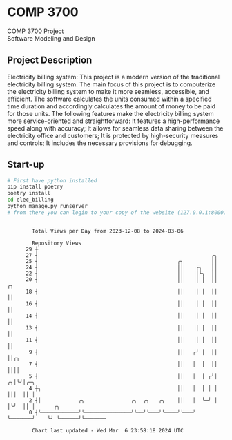 # COMP 3700
COMP 3700 Project  
Software Modeling and Design
## Project Description
Electricity billing system: This project is a modern version of the traditional electricity billing system. The main focus of this project is to computerize the electricity billing system to make it more seamless, accessible, and efficient. The software calculates the units consumed within a specified time duration and accordingly calculates the amount of money to be paid for those units. The following features make the electricity billing system more service-oriented and straightforward: It features a high-performance speed along with accuracy; It allows for seamless data sharing between the electricity office and customers; It is protected by high-security measures and controls; It includes the necessary provisions for debugging.

## Start-up
```bash
# First have python installed
pip install poetry
poetry install
cd elec_billing
python manage.py runserver
# from there you can login to your copy of the website (127.0.0.1:8000), default creds are admin/admin
```

```

        Total Views per Day from 2023-12-08 to 2024-03-06

        Repository Views
      29 ┼
      27 ┤                                                        ╭╮
      25 ┤                                             ╭╮         ││
      24 ┤                                             ││    ╭╮   ││
      22 ┤                                             ││    │╰╮  ││
      20 ┤                                             ││    │ │  ││         ╭╮
      18 ┤                                             ││    │ │  ││         ││
      16 ┤                                             ││    │ │  ││         ││
      14 ┤                                             ││    │ │  ││         ││
      13 ┤                                             ││    │ │  ││         ││
      11 ┤                                             ││    │ │  ││         ││
       9 ┤                                             ││   ╭╯ │  ││         ││╭╮
       7 ┤                                             ││   │  │  ││         ││││
       5 ┤                                             ││   │  │ ╭╯│       ╭╮│╰╯│╭─╮
       4 ┼╮                                            ││   │  │ │ │       │││  ││ │
       2 ┤│            ╭╮               ╭╮  ╭╮   ╭╮    ││   │  ╰─╯ │       │╰╯  ││ │      ╭╮
       0 ┤╰────────────╯╰───────────────╯╰──╯╰───╯╰────╯╰───╯      ╰───────╯    ╰╯ ╰──────╯╰───────

        Chart last updated - Wed Mar  6 23:58:18 2024 UTC
        
```

